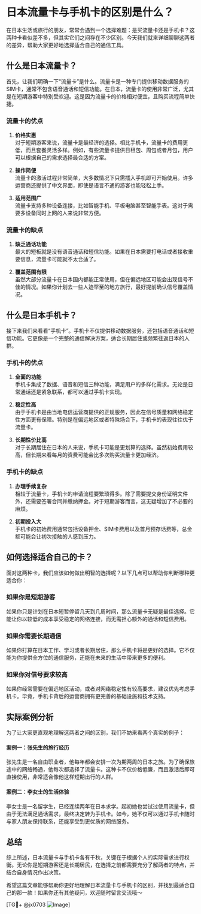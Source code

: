 # 日本流量卡与手机卡的区别是什么？

在日本生活或旅行的朋友，常常会遇到一个选择难题：是买流量卡还是手机卡？这两种卡看似差不多，但其实它们之间存在不少区别。今天我们就来详细聊聊这两者的差异，帮助大家更好地选择适合自己的通信工具。

## 什么是日本流量卡？

首先，让我们明确一下“流量卡”是什么。流量卡是一种专门提供移动数据服务的SIM卡，通常不包含语音通话和短信功能。在日本，流量卡的使用非常广泛，尤其是在短期游客中特别受欢迎。这是因为流量卡的价格相对便宜，且购买流程简单快捷。

### 流量卡的优点

1. **价格实惠**  
   对于短期游客来说，流量卡是最经济的选择。相比手机卡，流量卡的费用更低，而且套餐灵活多样。例如，有些流量卡提供日租包、周包或者月包，用户可以根据自己的需求选择最合适的方案。

2. **操作简便**  
   流量卡的激活过程非常简单，大多数情况下只需插入手机即可开始使用。许多运营商还提供了中文界面，即使是语言不通的游客也能轻松上手。

3. **适用范围广**  
   流量卡支持多种设备连接，比如智能手机、平板电脑甚至智能手表。这对于需要多设备同时上网的人来说非常方便。

### 流量卡的缺点

1. **缺乏通话功能**  
   最大的短板就是没有语音通话和短信功能。如果在日本需要打电话或者接收重要信息，流量卡可能就不太合适了。

2. **覆盖范围有限**  
   虽然大部分流量卡在日本国内都能正常使用，但在偏远地区可能会出现信号不佳的情况。如果你计划去一些人迹罕至的地方旅行，最好提前确认信号覆盖情况。

## 什么是日本手机卡？

接下来我们来看看“手机卡”。手机卡不仅提供移动数据服务，还包括语音通话和短信功能。它更像是一个完整的通信解决方案，适合长期居住或频繁往返日本的人群。

### 手机卡的优点

1. **全面的功能**  
   手机卡集成了数据、语音和短信三种功能，满足用户的多样化需求。无论是日常通话还是紧急联系，都可以通过手机卡实现。

2. **稳定性高**  
   由于手机卡是由当地电信运营商提供的正规服务，因此在信号质量和网络稳定性方面更有保障。特别是在偏远地区或者特殊场合下，手机卡的表现往往优于流量卡。

3. **长期性价比高**  
   对于长期居住在日本的人来说，手机卡可能是更划算的选择。虽然初始费用较高，但长期来看每月的资费可能会比多次购买流量卡更加经济。

### 手机卡的缺点

1. **办理手续复杂**  
   相较于流量卡，手机卡的申请流程要繁琐得多。除了需要提交身份证明文件外，还需要签署合同并缴纳押金。对于短期游客而言，这无疑增加了不必要的麻烦。

2. **初期投入大**  
   手机卡的初始费用通常包括设备押金、SIM卡费用以及首月预存话费等，总金额可能会让初次接触的人感到压力。

## 如何选择适合自己的卡？

面对这两种卡，我们应该如何做出明智的选择呢？以下几点可以帮助你判断哪种更适合你：

### 如果你是短期游客

如果你只是计划在日本短暂停留几天到几周时间，那么流量卡无疑是最佳选择。它能让你以较低的成本享受稳定的网络连接，而无需担心额外的通话和短信费用。

### 如果你需要长期通信

如果你打算在日本工作、学习或者长期居住，那么手机卡将是更好的选择。它不仅能为你提供全方位的通信服务，还能在未来的生活中带来更多的便利。

### 如果你对信号要求较高

如果你经常需要在偏远地区活动，或者对网络稳定性有较高要求，建议优先考虑手机卡。毕竟，手机卡背后的运营商拥有更完善的基础设施和技术支持。

## 实际案例分析

为了让大家更直观地理解这两者之间的区别，我们不妨来看两个真实的例子：

#### 案例一：张先生的旅行经历
张先生是一名自由职业者，他每年都会安排一次为期两周的日本之旅。为了确保旅途中的网络畅通，他每次都选择了流量卡。这种卡不仅价格低廉，而且激活后即可直接使用，非常适合像他这样短期出行的人群。

#### 案例二：李女士的生活体验
李女士是一名留学生，已经连续两年在日本求学。起初她也尝试过使用流量卡，但由于无法满足通话需求，最终决定转为手机卡。如今，她不仅可以通过手机卡随时与家人朋友保持联系，还能享受到更优质的网络服务。

## 总结

综上所述，日本流量卡与手机卡各有千秋，关键在于根据个人的实际需求进行权衡。无论你是短期游客还是长期居民，在选择之前都需要充分了解两者的特点，并结合自身情况作出决策。

希望这篇文章能够帮助你更好地理解日本流量卡与手机卡的区别，并找到最适合自己的那一款！如果你还有其他疑问，欢迎随时留言交流哦～

[TG💪+ @jx0703 ![Image](https://github.com/user-attachments/assets/dbca1d08-cadb-493c-b0ec-ad6f7a83f270)]